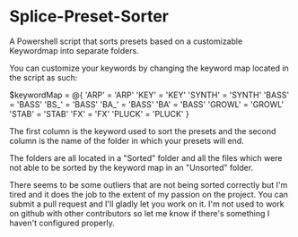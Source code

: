 # Splice-Preset-Sorter
A Powershell script that sorts presets based on a customizable Keywordmap into separate folders.

You can customize your keywords by changing the keyword map located in the script as such:

 $keywordMap = @{
        'ARP'   = 'ARP'
        'KEY'   = 'KEY'
        'SYNTH' = 'SYNTH'
        'BASS'  = 'BASS'
        'BS_'   = 'BASS'
        'BA_'   = 'BASS'
        'BA'    = 'BASS'
        'GROWL' = 'GROWL'
        'STAB'  = 'STAB'
        'FX'    = 'FX'
        'PLUCK' = 'PLUCK'
    }


The first column is the keyword used to sort the presets and the second column is the name of the folder in which your presets will end.

The folders are all located in a "Sorted" folder and all the files which were not able to be sorted by the keyword map in an "Unsorted" folder.

There seems to be some outliers that are not being sorted correctly but I'm tired and it does the job to the extent of my passion on the project.
You can submit a pull request and I'll gladly let you work on it. I'm not used to work on github with other contributors so let me know if there's something I haven't configured properly.

